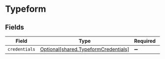 # Typeform


## Fields

| Field                                                                              | Type                                                                               | Required                                                                           | Description                                                                        |
| ---------------------------------------------------------------------------------- | ---------------------------------------------------------------------------------- | ---------------------------------------------------------------------------------- | ---------------------------------------------------------------------------------- |
| `credentials`                                                                      | [Optional[shared.TypeformCredentials]](../../models/shared/typeformcredentials.md) | :heavy_minus_sign:                                                                 | N/A                                                                                |
